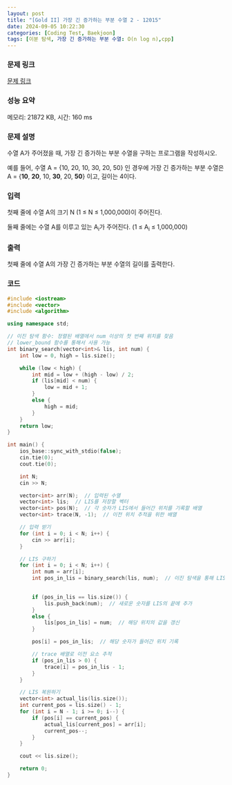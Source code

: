 ```yaml
---
layout: post
title: "[Gold II] 가장 긴 증가하는 부분 수열 2 - 12015"
date: 2024-09-05 10:22:30
categories: [Coding Test, Baekjoon]
tags: [이분 탐색, 가장 긴 증가하는 부분 수열: O(n log n),cpp]
---
```


### 문제 링크

[문제 링크](https://www.acmicpc.net/problem/12015)

### 성능 요약

메모리: 21872 KB, 시간: 160 ms

### 문제 설명

<p>수열 A가 주어졌을 때, 가장 긴 증가하는 부분 수열을 구하는 프로그램을 작성하시오.</p>

<p>예를 들어, 수열 A = {10, 20, 10, 30, 20, 50} 인 경우에 가장 긴 증가하는 부분 수열은 A = {<strong>10</strong>, <strong>20</strong>, 10, <strong>30</strong>, 20, <strong>50</strong>} 이고, 길이는 4이다.</p>

### 입력

 <p>첫째 줄에 수열 A의 크기 N (1 ≤ N ≤ 1,000,000)이 주어진다.</p>

<p>둘째 줄에는 수열 A를 이루고 있는 A<sub>i</sub>가 주어진다. (1 ≤ A<sub>i</sub> ≤ 1,000,000)</p>

### 출력

 <p>첫째 줄에 수열 A의 가장 긴 증가하는 부분 수열의 길이를 출력한다.</p>

### 코드

```cpp
#include <iostream>
#include <vector>
#include <algorithm>

using namespace std;

// 이진 탐색 함수: 정렬된 배열에서 num 이상의 첫 번째 위치를 찾음
// lower_bound 함수를 통해서 사용 가능
int binary_search(vector<int>& lis, int num) {
	int low = 0, high = lis.size();

	while (low < high) {
		int mid = low + (high - low) / 2;
		if (lis[mid] < num) {
			low = mid + 1;
		}
		else {
			high = mid;
		}
	}
	return low;
}

int main() {
	ios_base::sync_with_stdio(false);
	cin.tie(0);
	cout.tie(0);

	int N;
	cin >> N;

	vector<int> arr(N);  // 입력된 수열
	vector<int> lis;  // LIS를 저장할 벡터
	vector<int> pos(N);  // 각 숫자가 LIS에서 들어간 위치를 기록할 배열
	vector<int> trace(N, -1);  // 이전 위치 추적을 위한 배열

	// 입력 받기
	for (int i = 0; i < N; i++) {
		cin >> arr[i];
	}

	// LIS 구하기
	for (int i = 0; i < N; i++) {
		int num = arr[i];
		int pos_in_lis = binary_search(lis, num);  // 이진 탐색을 통해 LIS에서 들어갈 위치를 찾음
		

		if (pos_in_lis == lis.size()) {
			lis.push_back(num);  // 새로운 숫자를 LIS의 끝에 추가
		}
		else {
			lis[pos_in_lis] = num;  // 해당 위치의 값을 갱신
		}

		pos[i] = pos_in_lis;  // 해당 숫자가 들어간 위치 기록

		// trace 배열로 이전 요소 추적
		if (pos_in_lis > 0) {
			trace[i] = pos_in_lis - 1;
		}
	}

	// LIS 복원하기
	vector<int> actual_lis(lis.size());
	int current_pos = lis.size() - 1;
	for (int i = N - 1; i >= 0; i--) {
		if (pos[i] == current_pos) {
			actual_lis[current_pos] = arr[i];
			current_pos--;
		}
	}

	cout << lis.size();

	return 0;
}

```
